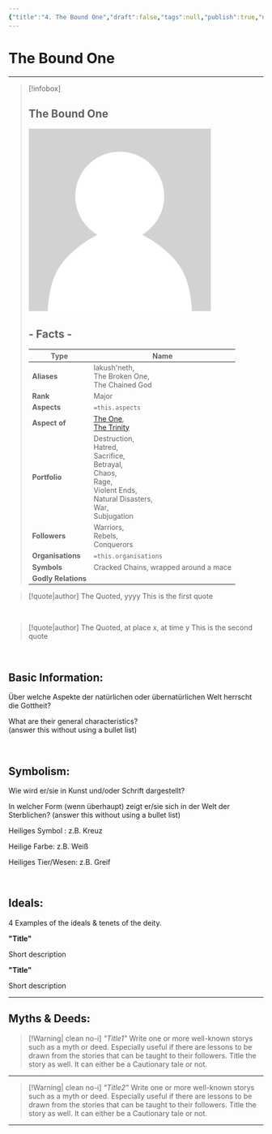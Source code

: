 ```yaml
---
{"title":"4. The Bound One","draft":false,"tags":null,"publish":true,"name":"The Bound One","aliases":"Iakush'neth, <br>The Broken One, <br>The Chained God","organisations":"","rank":"Major","symbol":"Cracked Chains, wrapped around a mace","portfolio":"Destruction, <br>Hatred, <br>Sacrifice, <br>Betrayal, <br>Chaos, <br>Rage, <br>Violent Ends, <br>Natural Disasters, <br>War, <br>Subjugation","followers":"Warriors, <br>Rebels, <br>Conquerors","relations":"","path":"3. Gods & Religion/4. The Nine/4. The Bound One.md","permalink":"/3-gods-and-religion/4-the-nine/4-the-bound-one/","PassFrontmatter":true}
---
```


# The Bound One
---
> [!infobox]
> 
> 
> ## **The Bound One**
> 
> ![../../../NPC_Placeholder.jpg](../../NPC_Placeholder.jpg)
> 
> ## - Facts -
> | Type | Name |
> | ---- | ---- |
> | **Aliases** | Iakush'neth, <br>The Broken One, <br>The Chained God |
> | **Rank** | Major |
> | **Aspects** | `=this.aspects` |
> | **Aspect of** | [The One](../2.%20Ekh'neth%20-%20The%20One%20True%20God/1.%20The%20One.md), <br>[The Trinity](../3.%20The%20Trinity/1.%20Treysh'neth'ar%20-%20The%20Trinity.md) |
> | **Portfolio** | Destruction, <br>Hatred, <br>Sacrifice, <br>Betrayal, <br>Chaos, <br>Rage, <br>Violent Ends, <br>Natural Disasters, <br>War, <br>Subjugation |
> | **Followers** | Warriors, <br>Rebels, <br>Conquerors |
> | **Organisations** | `=this.organisations` |
> | **Symbols** | Cracked Chains, wrapped around a mace |
> | **Godly Relations** |  |


> [!quote|author] The Quoted, yyyy
> This is the first quote

<br>

> [!quote|author] The Quoted, at place x, at time y
> This is the second quote

<br>

## Basic Information:
Über welche Aspekte der natürlichen oder übernatürlichen Welt herrscht die Gottheit?

What are their general characteristics?  
(answer this without using a bullet list)

<br>

## Symbolism:
Wie wird er/sie in Kunst und/oder Schrift dargestellt?

In welcher Form (wenn überhaupt) zeigt er/sie sich in der Welt der Sterblichen?
(answer this without using a bullet list)

Heiliges Symbol : z.B. Kreuz

Heilige Farbe: z.B. Weiß

Heiliges Tier/Wesen: z.B. Greif

<br>

## Ideals:
4 Examples of the ideals & tenets of the deity.

**"Title"**

Short description

**"Title"**

Short description

---

## Myths & Deeds:
>[!Warning| clean no-i] *"Title1"*
> Write one or more well-known storys such as a myth or deed. Especially useful if there are lessons to be drawn from the stories that can be taught to their followers. Title the story as well. It can either be a Cautionary tale or not.
---
>[!Warning| clean no-i] *"Title2"*
> Write one or more well-known storys such as a myth or deed. Especially useful if there are lessons to be drawn from the stories that can be taught to their followers. Title the story as well. It can either be a Cautionary tale or not.
---